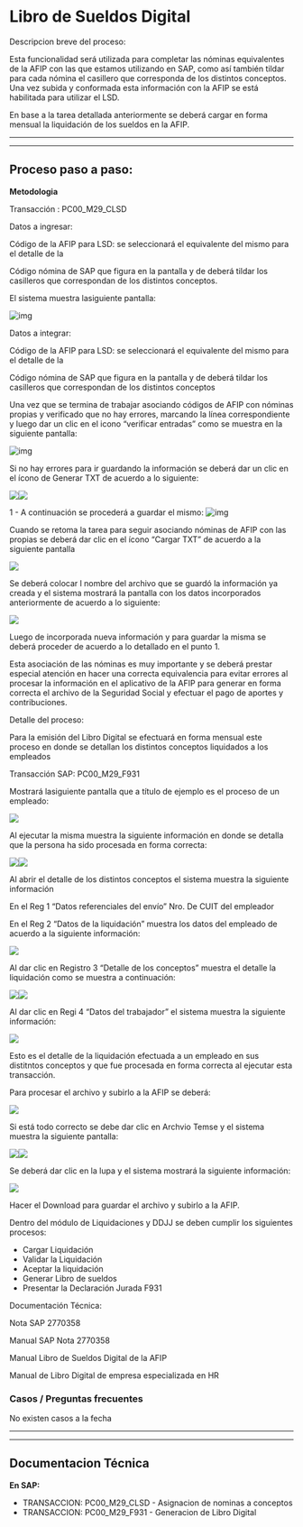 # Libro de Sueldos Digital

Descripcion breve del proceso:

Esta funcionalidad será utilizada para completar las nóminas
equivalentes de la AFIP con las que estamos utilizando en SAP, como así también
tildar para cada nómina el casillero que corresponda de los distintos conceptos.
Una vez subida y conformada esta información con la AFIP se está habilitada para
utilizar el LSD.

En base a la tarea detallada anteriormente se deberá cargar en
forma mensual la liquidación de los sueldos en la AFIP.

---

---

## Proceso paso a paso:


**Metodologia** 

Transacción  :   PC00_M29_CLSD

Datos a ingresar:

Código de la AFIP para LSD: se seleccionará el equivalente del mismo para el detalle de la

Código nómina de SAP que  figura en la pantalla y de deberá tildar los  casilleros que correspondan de los distintos conceptos.

El sistema muestra lasiguiente pantalla:

![img](image/index/1630424321657.png)


Datos a integrar:

Código de la AFIP para LSD: se seleccionará el equivalente del mismo para el detalle de la

Código nómina de SAP que  figura en la pantalla y de deberá tildar los                                                 casilleros
que correspondan de los distintos conceptos

Una vez que se termina de trabajar asociando códigos de AFIP con nóminas propias y verificado
que no hay errores, marcando la línea correspondiente y luego dar un clic en el
icono “verificar entradas” como se muestra en la siguiente pantalla:

![img](image/index/1630432400509.png)


Si no hay errores para ir guardando la información se deberá dar un clic en el ícono de Generar TXT de acuerdo a lo
siguiente:

![](file:///C:\Users\mprager\AppData\Local\Temp\msohtmlclip1\01\clip_image002.jpg)![](image/index/1630432478029.png)


1 - A continuación se procederá a guardar el mismo:
![img](image/index/1630432503637.png)

Cuando se retoma la tarea para seguir asociando nóminas de AFIP con las propias se deberá
dar clic en el ícono “Cargar TXT” de acuerdo a la siguiente pantalla

![](image/index/1630432535758.png)

Se deberá colocar l nombre del archivo que se guardó la información ya creada y el
sistema mostrará la pantalla con los datos incorporados anteriormente de
acuerdo a lo siguiente:

![](image/index/1630432556419.png)


Luego de incorporada nueva información y para
guardar la misma se deberá proceder de acuerdo a lo detallado en el
punto 1.

Esta asociación de las nóminas es muy importante y se deberá prestar especial
atención en hacer una correcta equivalencia para evitar errores al procesar la
información en el aplicativo de la AFIP para generar en forma correcta el
archivo de la Seguridad Social y efectuar el pago de aportes y contribuciones.


Detalle del proceso: 

Para la emisión del Libro Digital se efectuará en forma mensual este proceso en donde
se detallan los distintos conceptos liquidados a los empleados

Transacción SAP: PC00_M29_F931

Mostrará lasiguiente pantalla que a título de ejemplo es el proceso de un empleado:

![](image/index/1630432596580.png)

Al ejecutar la misma muestra la siguiente información en donde se detalla
que la persona ha sido procesada en forma correcta:

![](image/index/1630432616231.png)![](image/index/1630432616231.png)

Al abrir el detalle de los distintos conceptos el sistema muestra la
siguiente información



En el Reg 1 “Datos referenciales del envío” Nro. De CUIT del empleador

En el Reg 2  “Datos de la liquidación”
muestra los datos del empleado de acuerdo a la siguiente información:

![](image/index/1630432657633.png)

Al dar clic
en Registro 3 “Detalle de los conceptos” muestra el detalle la liquidación como
se muestra a continuación:

![](image/index/1630432678100.png)![](image/index/1630432678100.png)


Al dar clic en Regi 4 “Datos del trabajador” el sistema muestra la
siguiente información:

![](image/index/1630432694990.png)

Esto es el detalle de la liquidación efectuada a un empleado en sus
distitntos conceptos y que fue procesada en forma correcta al ejecutar esta
transacción.

Para procesar
el archivo y subirlo a la AFIP se deberá:

![](image/index/1630432734310.png)

Si está todo correcto se debe dar clic en Archvio Temse y el sistema
muestra la siguiente pantalla:

![](image/index/1630432749083.png)![](image/index/1630432749083.png)

Se deberá dar clic en la lupa y el sistema mostrará la siguiente
información:

![](image/index/1630432773888.png)


Hacer
el Download para guardar el archivo y subirlo a la AFIP.

Dentro del módulo de Liquidaciones y DDJJ se deben cumplir los
siguientes procesos:

- Cargar Liquidación
- Validar la Liquidación
- Aceptar la liquidación
- Generar Libro de sueldos
- Presentar la Declaración Jurada
  F931

Documentación Técnica:

Nota SAP 2770358

Manual SAP Nota 2770358

Manual Libro de Sueldos Digital  de
la AFIP

Manual de Libro Digital de empresa especializada en HR



### Casos / Preguntas frecuentes

No existen casos a la fecha

---

---

## Documentacion Técnica

**En SAP:**

* TRANSACCION: PC00_M29_CLSD - Asignacion de nominas a conceptos
* TRANSACCION: PC00_M29_F931 - Generacion de Libro Digital
